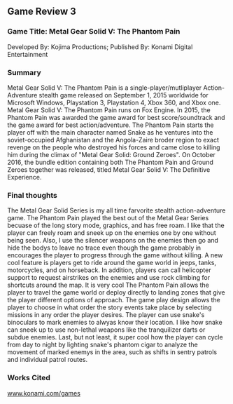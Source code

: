 ## Game Review 3

### Game Title: Metal Gear Solid V: The Phantom Pain
Developed By: Kojima Productions; Published By: Konami Digital Entertainment

### Summary
Metal Gear Solid V: The Phantom Pain is a single-player/mutliplayer Action-Adventure stealth game released on September 1, 2015 worldwide for Microsoft Windows, Playstation 3, Playstation 4, Xbox 360, and Xbox one. Metal Gear Solid V: The Phantom Pain runs on Fox Engine. In 2015, the Phantom Pain was awarded the game award for best score/soundtrack and the game award for best action/adventure. The Phantom Pain starts the player off with the main character named Snake as he ventures into the soviet-occupied Afghanistan and the Angola-Zaire broder region to exact revenge on the people who destroyed his forces and came close to killing him during the climax of "Metal Gear Solid: Ground Zeroes". On October 2016, the bundle edition containing both The Phantom Pain and Ground Zeroes together was released, titled Metal Gear Solid V: The Definitive Experience. 

### Final thoughts
The Metal Gear Solid Series is my all time farvorite stealth action-adventure game. The Phantom Pain played the best out of the Metal Gear Series becuase of the long story mode, graphics, and has free roam. I like that the player can freely roam and sneek up on the enemies one by one without being seen. Also, I use the silencer weapons on the enemies then go and hide the bodys to leave no trace even though the game probably in encourages the player to progress through the game without killing. A new cool feature is players get to ride around the game world in jeeps, tanks, motorcycles, and on horseback. In addition, players can call helicopter support to request airstrikes on the enemies and use rock climbing for shortcuts around the map. It is very cool The Phantom Pain allows the player to travel the game world or deploy directly to landing zones that give the player different options of approach. The game play design allows the player to choose in what order the story events take place by selecting missions in any order the player desires. The player can use snake's binoculars to mark enemies to alwyas know their location. I like how snake can sneek up to use non-lethal weapons like the tranquilizer darts or subdue enemies. Last, but not least, it super cool how the player can cycle from day to night by lighting snake's phantom cigar to analyze the movement of marked enemys in the area, such as shifts in sentry patrols and individual patrol routes.         

### Works Cited
www.konami.com/games
